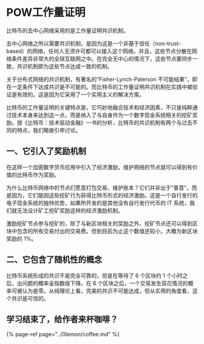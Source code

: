 # POW工作量证明

比特币的去中心网络采用的是工作量证明共识机制。

 去中心网络之所以需要共识机制，是因为这是一个非基于信任（non-trust-based）的网络，任何人无须许可都可以接入这个网络。并且，这些节点分散在网络条件差异非常大的全球互联网之中。在完全无中心的情况下，这些节点要同步一致，共识机制即为这些节点达成一致的机制。

 关于分布式网络的共识机制，有著名的“Fisher-Lynch-Paterson 不可能结果”，即在一定条件下达成共识是不可能的。而比特币的工作量证明共识机制在实践中被验证是有效的。这是因为它采用了一个实用主义的解决方案。

 比特币的工作量证明的关键特点是，它巧妙地融合技术和经济因素，不只是纯粹通过技术本身来达到这一点，而是纳入了与自身作为一个数字现金系统相关的挖矿奖励。按《比特币：技术驱动金融》一书的分析，比特币的共识机制有两个与过去不同的特点，我们略做引申讨论。

##  一、它引入了奖励机制

 在这样一个加密数字货币应用中引入了经济激励，维护网络的节点就可以得到有价值的比特币作为奖励。

 为什么比特币网络中的节点们愿意打包交易、维护账本？它们并非出于“善意”，而是因为，它们能因这些挖矿行为获得比特币形式的经济激励。这是一个自行发行的电子现金系统的独特优势，如果所开发的是其他没有自行发行代币的 IT 系统，我们就无法设计矿工挖矿奖励这样的经济激励机制。

 激励挖矿节点参与挖矿的，除了与新区块相关的奖励之外，挖矿节点还可以得到区块中包含的所有交易付出的交易费。但到目前为止这个数值还较小，大概为新区块奖励的 1%。

##  二、它包含了随机性的概念

 比特币系统形成的共识不是完全可靠的，但是在等待了 6 个区块约 1 个小时之后，出问题的概率呈指数级下降。在 6 个区块之后，一个交易发生双花情况的概率可被认为是零。从纯理论上看，完美的共识不可能达成，但从实用的角度看，这个共识是可信的。

## 学习结束了，给作者来杯咖啡？

{% page-ref page="../0lemon/coffee.md" %}

